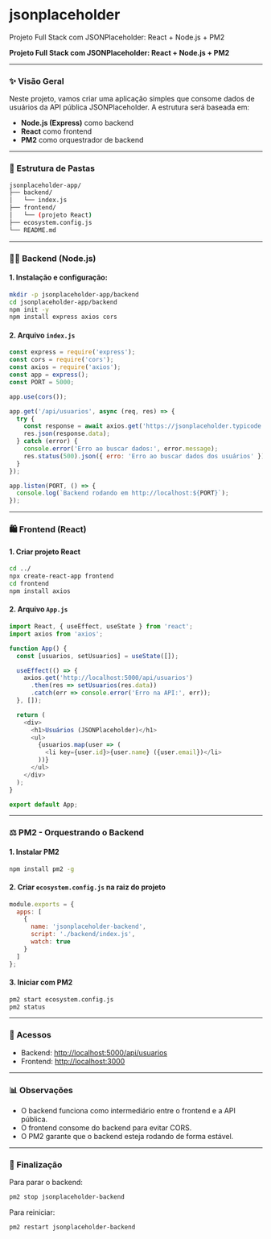# jsonplaceholder
Projeto Full Stack com JSONPlaceholder: React + Node.js + PM2



**Projeto Full Stack com JSONPlaceholder: React + Node.js + PM2**

---

### ✨ Visão Geral

Neste projeto, vamos criar uma aplicação simples que consome dados de usuários da API pública JSONPlaceholder. A estrutura será baseada em:

* **Node.js (Express)** como backend
* **React** como frontend
* **PM2** como orquestrador de backend

---

### 📁 Estrutura de Pastas

```bash
jsonplaceholder-app/
├── backend/
│   └── index.js
├── frontend/
│   └── (projeto React)
├── ecosystem.config.js
└── README.md
```

---

### 👨‍💻 Backend (Node.js)

#### 1. Instalação e configuração:

```bash
mkdir -p jsonplaceholder-app/backend
cd jsonplaceholder-app/backend
npm init -y
npm install express axios cors
```

#### 2. Arquivo `index.js`

```javascript
const express = require('express');
const cors = require('cors');
const axios = require('axios');
const app = express();
const PORT = 5000;

app.use(cors());

app.get('/api/usuarios', async (req, res) => {
  try {
    const response = await axios.get('https://jsonplaceholder.typicode.com/users');
    res.json(response.data);
  } catch (error) {
    console.error('Erro ao buscar dados:', error.message);
    res.status(500).json({ erro: 'Erro ao buscar dados dos usuários' });
  }
});

app.listen(PORT, () => {
  console.log(`Backend rodando em http://localhost:${PORT}`);
});
```

---

### 🛍️ Frontend (React)

#### 1. Criar projeto React

```bash
cd ../
npx create-react-app frontend
cd frontend
npm install axios
```

#### 2. Arquivo `App.js`

```javascript
import React, { useEffect, useState } from 'react';
import axios from 'axios';

function App() {
  const [usuarios, setUsuarios] = useState([]);

  useEffect(() => {
    axios.get('http://localhost:5000/api/usuarios')
      .then(res => setUsuarios(res.data))
      .catch(err => console.error('Erro na API:', err));
  }, []);

  return (
    <div>
      <h1>Usuários (JSONPlaceholder)</h1>
      <ul>
        {usuarios.map(user => (
          <li key={user.id}>{user.name} ({user.email})</li>
        ))}
      </ul>
    </div>
  );
}

export default App;
```

---

### ⚖️ PM2 - Orquestrando o Backend

#### 1. Instalar PM2

```bash
npm install pm2 -g
```

#### 2. Criar `ecosystem.config.js` na raiz do projeto

```javascript
module.exports = {
  apps: [
    {
      name: 'jsonplaceholder-backend',
      script: './backend/index.js',
      watch: true
    }
  ]
};
```

#### 3. Iniciar com PM2

```bash
pm2 start ecosystem.config.js
pm2 status
```

---

### 🔗 Acessos

* Backend: [http://localhost:5000/api/usuarios](http://localhost:5000/api/usuarios)
* Frontend: [http://localhost:3000](http://localhost:3000)

---

### 📊 Observações

* O backend funciona como intermediário entre o frontend e a API pública.
* O frontend consome do backend para evitar CORS.
* O PM2 garante que o backend esteja rodando de forma estável.

---

### 🚪 Finalização

Para parar o backend:

```bash
pm2 stop jsonplaceholder-backend
```

Para reiniciar:

```bash
pm2 restart jsonplaceholder-backend
```

